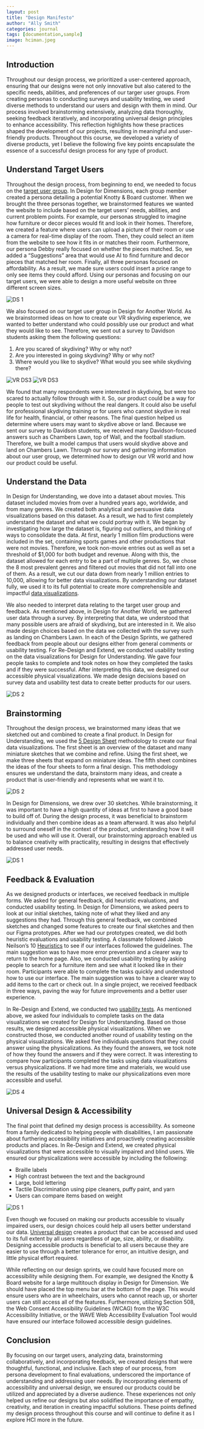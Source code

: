 ```yaml
---
layout: post
title: "Design Manifesto"
author: "Ally Smith"
categories: journal
tags: [documentation,sample]
image: hciman.jpeg
---
```


## Introduction
Throughout our design process, we prioritized a user-centered approach, ensuring that our designs were not only innovative but also catered to the specific needs, abilities, and preferences of our targer user groups. From creating personas to conducting surveys and usability testing, we used diverse methods to understand our users and design with them in mind. Our process involved brainstorming extensively, analyzing data thoroughly, seeking feedback iteratively, and incorporating universal design principles to enhance accessibility. This reflection highlights how these practices shaped the development of our projects, resulting in meaningful and user-friendly products. Throughout this course, we developed a variety of diverse products, yet I believe the following five key points encapsulate the essence of a successful design process for any type of product.

## Understand Target Users
Throughout the design process, from beginning to end, we needed to focus on the [target user group](https://drive.google.com/file/d/1nQvmNzbUI3KnNwkuFJlBy6Q8O51kJqxu/view). In Design for Dimensions, each group member created a persona detailing a potential Knotty & Board customer. When we brought the three personas together, we brainstormed features we wanted the website to include based on the target users’ needs, abilities, and current problem points. For example, our personas struggled to imagine how furniture or decor pieces would fit and look in their homes. Therefore, we created a feature where users can upload a picture of their room or use a camera for real-time display of the room. Then, they could select an item from the website to see how it fits in or matches their room. Furthermore, our persona Debby really focused on whether the pieces matched. So, we added a “Suggestions” area that would use AI to find furniture and decor pieces that matched her room. Finally, all three personas focused on affordability. As a result, we made sure users could insert a price range to only see items they could afford. Using our personas and focusing on our target users, we were able to design a more useful website on three different screen sizes. 

![DS 1](assets/img/ds1.webp "ds 1")

We also focused on our target user group in Design for Another World. As we brainstormed ideas on how to create our VR skydiving experience, we wanted to better understand who could possibly use our product and what they would like to see. Therefore, we sent out a survey to Davidson students asking them the following questions: 
1. Are you scared of skydiving? Why or why not?
2. Are you interested in going skydiving? Why or why not?
3. Where would you like to skydive? What would you see while skydiving there?

![VR DS3](assets/img/6.webp "VR DS3")
![VR DS3](assets/img/7.webp "VR DS3")
	
We found that many respondents were interested in skydiving, but were too scared to actually follow through with it. So, our product could be a way for people to test out skydiving without the real dangers. It could also be useful for professional skydiving training or for users who cannot skydive in real life for health, financial, or other reasons. The final question helped us determine where users may want to skydive above or land. Because we sent our survey to Davidson students, we received many Davidson-focused answers such as Chambers Lawn, top of Wall, and the football stadium. Therefore, we built a model campus that users would skydive above and land on Chambers Lawn. Through our survey and gathering information about our user group, we determined how to design our VR world and how our product could be useful.

## Understand the Data
In Design for Understanding, we dove into a dataset about movies. This dataset included movies from over a hundred years ago, worldwide, and from many genres. We created both analytical and persuasive data visualizations based on this dataset. As a result, we had to first completely understand the dataset and what we could portray with it. We began by investigating how large the dataset is, figuring out outliers, and thinking of ways to consolidate the data. At first, nearly 1 million film productions were included in the set, containing sports games and other productions that were not movies. Therefore, we took non-movie entries out as well as set a threshold of $1,000 for both budget and revenue. Along with this, the dataset allowed for each entry to be a part of multiple genres. So, we chose the 8 most prevalent genres and filtered out movies that did not fall into one of them. As a result, we cut our data down from nearly 1 million entries to 10,000, allowing for better data visualizations. By understanding our dataset fully, we used it to its full potential to create more comprehensible and impactful [data visualizations](https://www.youtube.com/watch?v=AdSZJzb-aX8).

We also needed to interpret data relating to the target user group and feedback. As mentioned above, in Design for Another World, we gathered user data through a survey. By interpreting that data, we understood that many possible users are afraid of skydiving, but are interested in it. We also made design choices based on the data we collected with the survey such as landing on Chambers Lawn. In each of the Design Sprints, we gathered feedback from people about our designs either from general comments or usability testing. For Re-Design and Extend, we conducted usability testing on the data visualizations for Design for Understanding. We gave four people tasks to complete and took notes on how they completed the tasks and if they were successful. After interpreting this data, we designed our accessible physical visualizations. We made design decisions based on survey data and usability test data to create better products for our users.

![DS 2](assets/img/chambers.png "DS 2")

## Brainstorming
Throughout the design process, we brainstormed many ideas that we sketched out and combined to create a final product. In Design for Understanding, we used the [5 Design Sheet](https://kawilliams.github.io/teaching/hci/papers/RobertsHeadleandRitsos-FiveDesignSheet.pdf) methodology to create our final data visualizations. The first sheet is an overview of the dataset and many miniature sketches that we combine and refine. Using the first sheet, we make three sheets that expand on miniature ideas. The fifth sheet combines the ideas of the four sheets to form a final design. This methodology ensures we understand the data, brainstorm many ideas, and create a product that is user-friendly and represents what we want it to. 

![DS 2](assets/img/IMG_0333.jpg "DS 2")

In Design for Dimensions, we drew over 30 sketches. While brainstorming, it was important to have a high quantity of ideas at first to have a good base to build off of. During the design process, it was beneficial to brainstorm individually and then combine ideas as a team afterward. It was also helpful to surround oneself in the context of the product, understanding how it will be used and who will use it. Overall, our brainstorming approach enabled us to balance creativity with practicality, resulting in designs that effectively addressed user needs.

![DS 1](assets/img/IMG_182C2D0D18B2-1.jpeg "DS 1")
	
## Feedback & Evaluation
As we designed products or interfaces, we received feedback in multiple forms. We asked for general feedback, did heuristic evaluations, and conducted usability testing. In Design for Dimensions, we asked peers to look at our initial sketches, taking note of what they liked and any suggestions they had. Through this general feedback, we combined sketches and changed some features to create our final sketches and then our Figma prototypes. After we had our prototypes created, we did both heuristic evaluations and usability testing. A classmate followed Jakob Neilson’s 10 [Heuristics](https://www.nngroup.com/articles/how-to-conduct-a-heuristic-evaluation/) to see if our interfaces followed the guidelines. The main suggestion was to have more error prevention and a clearer way to return to the home page. Also, we conducted usability testing by asking people to search for a furniture item and see what it looked like in their room. Participants were able to complete the tasks quickly and understood how to use our interface. The main suggestion was to have a clearer way to add items to the cart or check out. In a single project, we received feedback in three ways, paving the way for future improvements and a better user experience. 

In Re-Design and Extend, we conducted two [usability tests](https://www.nngroup.com/articles/usability-testing-101/). As mentioned above, we asked four individuals to complete tasks on the data visualizations we created for Design for Understanding. Based on those results, we designed accessible physical visualizations. When we constructed those, we conducted another round of usability testing on the physical visualizations. We asked five individuals questions that they could answer using the physicalizations. As they found the answers, we took note of how they found the answers and if they were correct. It was interesting to compare how participants completed the tasks using data visualizations versus physicalizations. If we had more time and materials, we would use the results of the usability testing to make our physicalizations even more accessible and useful. 

![DS 4](assets/img/ds412.webp "DS 4")

## Universal Design & Accessibility
The final point that defined my design process is accessibility. As someone from a family dedicated to helping people with disabilities, I am passionate about furthering accessibility initiatives and proactively creating accessible products and places. In Re-Design and Extend, we created physical visualizations that were accessible to visually impaired and blind users. We ensured our physicalizations were accessible by including the following:
* Braille labels
* High contrast between the text and the background
* Large, bold lettering
* Tactile Discrimination using pipe cleaners, puffy paint, and yarn
* Users can compare items based on weight

![DS 1](assets/img/ds4.jpg "DS 1")

Even though we focused on making our products accessible to visually impaired users, our design choices could help all users better understand our data. [Universal design](https://web.mit.edu/6.813/www/sp18/classes/18-accessibility/) creates a product that can be accessed and used to its full extent by all users regardless of age, size, ability, or disability. Designing accessible products is beneficial to all users because they are easier to use through a better tolerance for error, an intuitive design, and little physical effort required. 

While reflecting on our design sprints, we could have focused more on accessibility while designing them. For example, we designed the Knotty & Board website for a large multitouch display in Design for Dimension. We should have placed the top menu bar at the bottom of the page. This would ensure users who are in wheelchairs, users who cannot reach up, or shorter users can still access all of the features. Furthermore, utilizing Section 508, the Web Consent Accessibility Guidelines (WCAG) from the W3C Accessibility Initiative, or the WAVE Web Accessibility Evaluation Tool would have ensured our interface followed accessible design guidelines.

## Conclusion
By focusing on our target users, analyzing data, brainstorming collaboratively, and incorporating feedback, we created designs that were thoughtful, functional, and inclusive. Each step of our process, from persona development to final evaluations, underscored the importance of understanding and addressing user needs. By incorporating elements of accessibility and universal design, we ensured our products could be utilized and appreciated by a diverse audience. These experiences not only helped us refine our designs but also solidified the importance of empathy, creativity, and iteration in creating impactful solutions. These points defined my design process throughout this course and will continue to define it as I explore HCI more in the future. 
